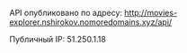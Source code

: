 API опубликовано по адресу:
http://movies-explorer.nshirokov.nomoredomains.xyz/api/

Публичный IP:
51.250.1.18
